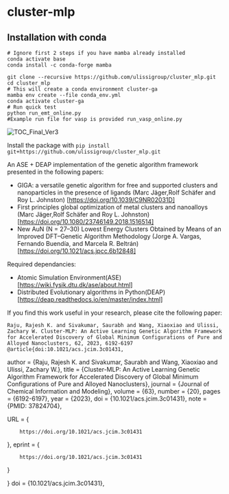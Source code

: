 # cluster-mlp

## Installation with conda

```
# Ignore first 2 steps if you have mamba already installed
conda activate base
conda install -c conda-forge mamba

git clone --recursive https://github.com/ulissigroup/cluster_mlp.git
cd cluster_mlp
# This will create a conda environment cluster-ga
mamba env create --file conda_env.yml
conda activate cluster-ga
# Run quick test
python run_emt_online.py
#Example run file for vasp is provided run_vasp_online.py

```
![TOC_Final_Ver3](https://github.com/ulissigroup/cluster_mlp/assets/40799655/3c2a3c12-825a-4b80-a7df-703b73f3add6)


Install the package with `pip install git+https://github.com/ulissigroup/cluster_mlp.git`

An ASE + DEAP implementation of the genetic algorithm framework presented in the following papers:
- GIGA: a versatile genetic algorithm for free and supported clusters and nanoparticles in the presence of ligands (Marc Jäger,Rolf Schäfer and  Roy L. Johnston) [https://doi.org/10.1039/C9NR02031D]
- First principles global optimization of metal clusters and nanoalloys (Marc Jäger,Rolf Schäfer and  Roy L. Johnston) [https://doi.org/10.1080/23746149.2018.1516514]
- New AuN (N = 27–30) Lowest Energy Clusters Obtained by Means of an Improved DFT–Genetic Algorithm Methodology (Jorge A. Vargas, Fernando Buendía, and Marcela R. Beltrán) [https://doi.org/10.1021/acs.jpcc.6b12848]

Required dependancies:
- Atomic Simulation Environment(ASE) [https://wiki.fysik.dtu.dk/ase/about.html]
- Distributed Evolutionary algorithms in Python(DEAP) [https://deap.readthedocs.io/en/master/index.html]

If you find this work useful in your research, please cite the following paper: 
   
   
    Raju, Rajesh K. and Sivakumar, Saurabh and Wang, Xiaoxiao and Ulissi, Zachary W. Cluster-MLP: An Active Learning Genetic Algorithm Framework for Accelerated Discovery of Global Minimum Configurations of Pure and Alloyed Nanoclusters, 62, 2023, 6192-6197
    @article{doi:10.1021/acs.jcim.3c01431,
author = {Raju, Rajesh K. and Sivakumar, Saurabh and Wang, Xiaoxiao and Ulissi, Zachary W.},
title = {Cluster-MLP: An Active Learning Genetic Algorithm Framework for Accelerated Discovery of Global Minimum Configurations of Pure and Alloyed Nanoclusters},
journal = {Journal of Chemical Information and Modeling},
volume = {63},
number = {20},
pages = {6192-6197},
year = {2023},
doi = {10.1021/acs.jcim.3c01431},
    note ={PMID: 37824704},

URL = { 
    
        https://doi.org/10.1021/acs.jcim.3c01431
    
    

},
eprint = { 
    
        https://doi.org/10.1021/acs.jcim.3c01431
    
    

}

}
    doi = {10.1021/acs.jcim.3c01431},


